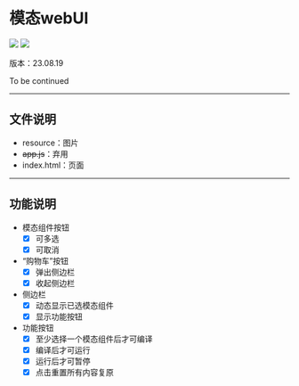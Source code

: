# 模态webUI

<a><img src="https://img.shields.io/badge/JavaScript-F7DF1E?style=for-the-badge&logo=JavaScript&logoColor=white"></a> <a><img src="https://img.shields.io/badge/HTML-239120?style=for-the-badge&logo=html5&logoColor=white"></a>

版本：23.08.19

To be continued

------

## 文件说明

- resource：图片
- ~~app.js~~：弃用
- index.html：页面

------

## 功能说明

- 模态组件按钮
  - [x] 可多选
  - [x] 可取消
- “购物车”按钮
  - [x] 弹出侧边栏
  - [x] 收起侧边栏
- 侧边栏
  - [x] 动态显示已选模态组件
  - [x] 显示功能按钮
- 功能按钮
  - [x] 至少选择一个模态组件后才可编译
  - [x] 编译后才可运行
  - [x] 运行后才可暂停
  - [x] 点击重置所有内容复原
